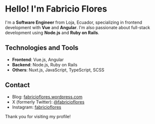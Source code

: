 # Hello! I'm Fabricio Flores

I'm a **Software Engineer** from Loja, Ecuador, specializing in frontend development with **Vue** and **Angular**. I'm also passionate about full-stack development using **Node.js** and **Ruby on Rails**.

## Technologies and Tools

- **Frontend**: Vue.js, Angular
- **Backend**: Node.js, Ruby on Rails
- **Others**: Nuxt.js, JavaScript, TypeScript, SCSS

## Contact

- Blog: [fabricioflores.wordpress.com](https://fabricioflores.wordpress.com)
- X (formerly Twitter): [@fabricioflores](https://twitter.com/fabricioflores)
- Instagram: [fabricioflores](https://www.instagram.com/fabricioflores)

Thank you for visiting my profile!
